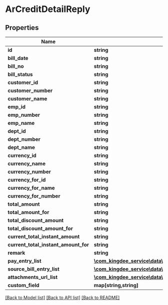# ArCreditDetailReply

## Properties
Name | Type | Description | Notes
------------ | ------------- | ------------- | -------------
**id** | **string** |  | [optional] 
**bill_date** | **string** |  | [optional] 
**bill_no** | **string** |  | [optional] 
**bill_status** | **string** |  | [optional] 
**customer_id** | **string** |  | [optional] 
**customer_number** | **string** |  | [optional] 
**customer_name** | **string** |  | [optional] 
**emp_id** | **string** |  | [optional] 
**emp_number** | **string** |  | [optional] 
**emp_name** | **string** |  | [optional] 
**dept_id** | **string** |  | [optional] 
**dept_number** | **string** |  | [optional] 
**dept_name** | **string** |  | [optional] 
**currency_id** | **string** |  | [optional] 
**currency_name** | **string** |  | [optional] 
**currency_number** | **string** |  | [optional] 
**currency_for_id** | **string** |  | [optional] 
**currency_for_name** | **string** |  | [optional] 
**currency_for_number** | **string** |  | [optional] 
**total_amount** | **string** |  | [optional] 
**total_amount_for** | **string** |  | [optional] 
**total_discount_amount** | **string** |  | [optional] 
**total_discount_amount_for** | **string** |  | [optional] 
**current_total_instant_amount** | **string** |  | [optional] 
**current_total_instant_amount_for** | **string** |  | [optional] 
**remark** | **string** |  | [optional] 
**pay_entry_list** | [**\com_kingdee_service\data\entity\ArCreditDetailReplyPayEntry[]**](ArCreditDetailReplyPayEntry.md) |  | [optional] 
**source_bill_entry_list** | [**\com_kingdee_service\data\entity\ArCreditDetailReplySourceBillEntry[]**](ArCreditDetailReplySourceBillEntry.md) |  | [optional] 
**attachments_url_list** | [**\com_kingdee_service\data\entity\ArCreditDetailReplyAttachmentsUrl[]**](ArCreditDetailReplyAttachmentsUrl.md) |  | [optional] 
**custom_field** | **map[string,string]** |  | [optional] 

[[Back to Model list]](../README.md#documentation-for-models) [[Back to API list]](../README.md#documentation-for-api-endpoints) [[Back to README]](../README.md)


